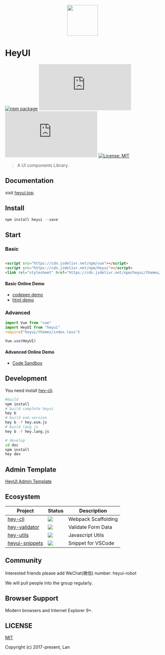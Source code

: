 <p align="center">
  <img height="100"  width="100" src="https://www.heyui.top/static/images/logo.png"/>
</p>

# HeyUI

[![npm package](https://img.shields.io/npm/v/heyui.svg?style=flat-square)](https://www.npmjs.org/package/heyui)
![JS gzip size](http://img.badgesize.io/https://unpkg.com/heyui/dist/heyui.esm.js?style=flat-square&compression=gzip&label=gzip%20size:%20JS)
![CSS gzip size](http://img.badgesize.io/https://unpkg.com/heyui/themes/index.css?style=flat-square&compression=gzip&label=gzip%20size:%20CSS)
[![License: MIT](https://img.shields.io/badge/License-MIT-yellow.svg?style=flat-square)](LICENSE)

> A UI components Library.

## Documentation

visit [heyui.top](http://www.heyui.top).

## Install

```js
npm install heyui --save
```

## Start

### Basic

```html

<script src="https://cdn.jsdelivr.net/npm/vue"></script>
<script src="https://cdn.jsdelivr.net/npm/heyui"></script>
<link rel="stylesheet" href="https://cdn.jsdelivr.net/npm/heyui/themes/index.css"></link>

```

#### Basic Online Demo

- [codepen demo](https://codepen.io/vvpvvp/pen/WJYKyq)
- [html demo](https://www.heyui.top/simple.html)

### Advanced

```js
import Vue from "vue"
import HeyUI from "heyui"
require("heyui/themes/index.less")

Vue.use(HeyUI)
```

#### Advanced Online Demo

- [Code Sandbox](https://codesandbox.io/s/github/vvpvvp/hey-demos/tree/master/)

## Development

You need install [hey-cli](https://www.npmjs.org/package/hey-cli).

```sh
#build
npm install
# build complete heyui
hey b
# build esm version
hey b -f hey.esm.js
# build lang js
hey b -f hey.lang.js

# develop
cd doc
npm install
hey dev

```

## Admin Template

[HeyUI Admin Template](http://admin.heyui.top)

## Ecosystem

<table>
  <thead>
    <tr>
      <th>Project</th>
      <th>Status</th>
      <th>Description</th>
    </tr>
  </thead>
  <tbody>
    <tr>
      <td><a href="https://www.npmjs.com/package/hey-cli" rel="nofollow">hey-cli</a></td>
      <td>
        <a href="https://www.npmjs.org/package/hey-cli" target="_blank">
          <img src="https://img.shields.io/npm/v/hey-cli.svg?style=flat-square">
        </a></td>
      <td>Webpack Scaffolding</td>
    </tr>
    <tr>
      <td><a href="https://www.npmjs.com/package/hey-validator" rel="nofollow">hey-validator</a></td>
      <td><a href="https://www.npmjs.org/package/hey-validator" target="_blank">
          <img src="https://img.shields.io/npm/v/hey-validator.svg?style=flat-square">
        </a></td>
      <td>Validate Form Data</td>
    </tr>
    <tr>
      <td><a href="https://www.npmjs.com/package/hey-utils" rel="nofollow">hey-utils</a></td>
      <td><a href="https://www.npmjs.org/package/hey-utils" target="_blank">
          <img src="https://img.shields.io/npm/v/hey-utils.svg?style=flat-square">
        </a></td>
      <td>Javascript Utils</td>
    </tr>
    <tr>
      <td><a href="https://marketplace.visualstudio.com/items?itemName=vvpvvp.heyui-snippets" rel="nofollow">heyui-snippets</a></td>
      <td><a href="https://marketplace.visualstudio.com/items?itemName=vvpvvp.heyui-snippets" target="_blank">
          <img src="https://vsmarketplacebadge.apphb.com/version-short/vvpvvp.heyui-snippets.svg?style=flat-square">
        </a></td>
      <td>Snippet for VSCode</td>
    </tr>
  </tbody>
</table>

## Community

Interested friends please add WeChat(微信) number: heyui-robot

We will pull people into the group regularly.

## Browser Support

Modern browsers and Internet Explorer 9+.

## LICENSE

[MIT](https://opensource.org/licenses/MIT)

Copyright (c) 2017-present, Lan
